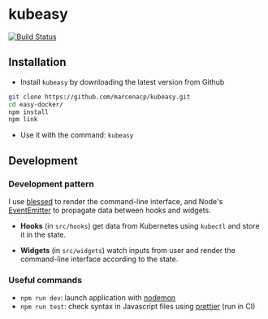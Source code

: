 # kubeasy

[![Build Status](https://travis-ci.org/marcenacp/kubeasy.svg?branch=master)](https://travis-ci.org/marcenacp/kubeasy)

## Installation

- Install `kubeasy` by downloading the latest version from Github
```bash
git clone https://github.com/marcenacp/kubeasy.git
cd easy-docker/
npm install
npm link
```

- Use it with the command: `kubeasy`

## Development

### Development pattern

I use [blessed](https://github.com/chjj/blessed) to render the command-line interface,
and Node's [EventEmitter](https://nodejs.org/api/events.html) to propagate data between hooks and widgets.

- **Hooks** (in `src/hooks`) get data from Kubernetes using `kubectl` and store it in the state.

- **Widgets** (in `src/widgets`) watch inputs from user and render the command-line interface according to the state.

### Useful commands

- `npm run dev`: launch application with [nodemon](https://github.com/remy/nodemon)
- `npm run test`: check syntax in Javascript files using [prettier](https://github.com/prettier/prettier) (run in CI)
